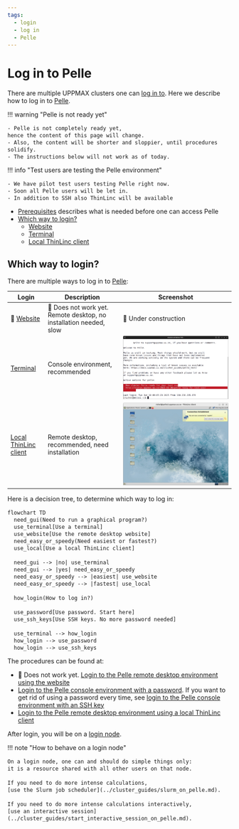 ```yaml
---
tags:
  - login
  - log in
  - Pelle
---
```


# Log in to Pelle

There are multiple UPPMAX clusters one can [log in to](../getting_started/login.md).
Here we describe how to log in to [Pelle](../cluster_guides/pelle.md).

!!! warning "Pelle is not ready yet"

    - Pelle is not completely ready yet,
    hence the content of this page will change.
    - Also, the content will be shorter and sloppier, until procedures
    solidify.
    - The instructions below will not work as of today.

!!! info "Test users are testing the Pelle environment"

    - We have pilot test users testing Pelle right now.
    - Soon all Pelle users will be let in.
    - In addition to SSH also ThinLinc will be available


- [Prerequisites](pelle_usage_prerequisites.md) describes what is needed before one can access Pelle
- [Which way to login?](#which-way-to-login)
    - [Website](login_pelle_remote_desktop_website.md)
    - [Terminal](login_pelle_console_password.md)
    - [Local ThinLinc client](login_pelle_remote_desktop_local_thinlinc_client.md)

## Which way to login?

There are multiple ways to log in to [Pelle](../cluster_guides/pelle.md):

Login                                                                         |Description                                   |Screenshot
------------------------------------------------------------------------------|----------------------------------------------|---------------------------------
:construction: [Website](login_pelle_remote_desktop_website.md)               |:construction: Does not work yet. Remote desktop, no installation needed, slow  |:construction: Under construction
[Terminal](login_pelle_console_password.md)                                   |Console environment, recommended              |![The Pelle console environment](./img/login_pelle_via_terminal_terminal_414_x_247.png)
[Local ThinLinc client](login_pelle_remote_desktop_local_thinlinc_client.md)  |Remote desktop, recommended, need installation|![The Pelle remote desktop via the a local ThinLinc client](../software/img/thinlinc_local_pelle.png)

Here is a decision tree, to determine which way to log in:

```mermaid
flowchart TD
  need_gui(Need to run a graphical program?)
  use_terminal[Use a terminal]
  use_website[Use the remote desktop website]
  need_easy_or_speedy(Need easiest or fastest?)
  use_local[Use a local ThinLinc client]

  need_gui --> |no| use_terminal
  need_gui --> |yes| need_easy_or_speedy
  need_easy_or_speedy --> |easiest| use_website
  need_easy_or_speedy --> |fastest| use_local

  how_login(How to log in?)

  use_password[Use password. Start here]
  use_ssh_keys[Use SSH keys. No more password needed]

  use_terminal --> how_login
  how_login --> use_password
  how_login --> use_ssh_keys
```

The procedures can be found at:

- :construction: Does not work yet. [Login to the Pelle remote desktop environment using the website](login_pelle_remote_desktop_website.md)
- [Login to the Pelle console environment with a password](login_pelle_console_password.md).
  If you want to get rid of using a password every time, see [login to the Pelle console environment with an SSH key](login_pelle_console_ssh_key.md)
- [Login to the Pelle remote desktop environment using a local ThinLinc client](login_pelle_remote_desktop_local_thinlinc_client.md)

After login, you will be on a [login node](../cluster_guides/login_node.md).

!!! note "How to behave on a login node"

    On a login node, one can and should do simple things only:
    it is a resource shared with all other users on that node.

    If you need to do more intense calculations,
    [use the Slurm job scheduler](../cluster_guides/slurm_on_pelle.md).

    If you need to do more intense calculations interactively,
    [use an interactive session](../cluster_guides/start_interactive_session_on_pelle.md).
